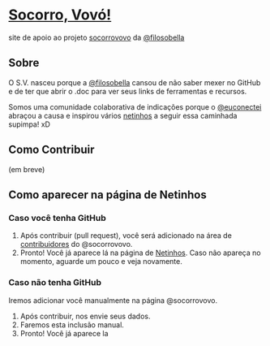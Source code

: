 # [Socorro, Vovó!](https://socorrovovo.github.io)
site de apoio ao projeto [socorrovovo][vsoriginal] da [@filosobella][filosobella]

## Sobre

O S.V. nasceu porque a [@filosobella][filosobella] cansou de não saber mexer no GitHub e de ter que abrir o .doc para ver seus links de ferramentas e recursos.

Somos uma comunidade colaborativa de indicações porque o [@euconectei][euconectei] abraçou a causa e inspirou vários [netinhos][netinhos] a seguir essa caminhada supimpa! xD

## Como Contribuir

(em breve)

## Como aparecer na página de Netinhos

### Caso você tenha GitHub

1. Após contribuir (pull request), você será adicionado na área de [contribuidores](contribuidores) do @socorrovovo.
2. Pronto! Você já aparece lá na página de [Netinhos](netinhos). Caso não apareça no momento, aguarde um pouco e veja novamente.

### Caso não tenha GitHub

Iremos adicionar você manualmente na página @socorrovovo.

1. Após contribuir, nos envie seus dados.
2. Faremos esta inclusão manual.
3. Pronto! Você já aparece la


[filosobella]: https://github.com/filosobella
[euconectei]: https://github.com/euconectei
[netinhos]: https://github.com/orgs/socorrovovo/people
[vsoriginal]: https://github.com/filosobella/socorrovovo
